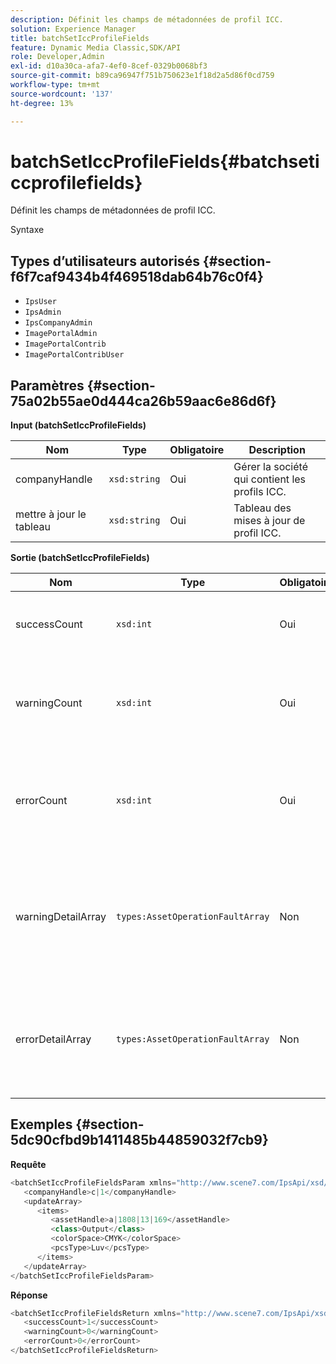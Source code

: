 ```yaml
---
description: Définit les champs de métadonnées de profil ICC.
solution: Experience Manager
title: batchSetIccProfileFields
feature: Dynamic Media Classic,SDK/API
role: Developer,Admin
exl-id: d10a30ca-afa7-4ef0-8cef-0329b0068bf3
source-git-commit: b89ca96947f751b750623e1f18d2a5d86f0cd759
workflow-type: tm+mt
source-wordcount: '137'
ht-degree: 13%

---
```


# batchSetIccProfileFields{#batchseticcprofilefields}

Définit les champs de métadonnées de profil ICC.

Syntaxe

## Types d’utilisateurs autorisés {#section-f6f7caf9434b4f469518dab64b76c0f4}

* `IpsUser`
* `IpsAdmin`
* `IpsCompanyAdmin`
* `ImagePortalAdmin`
* `ImagePortalContrib`
* `ImagePortalContribUser`

## Paramètres {#section-75a02b55ae0d444ca26b59aac6e86d6f}

**Input (batchSetIccProfileFields)**

| Nom | Type | Obligatoire | Description |
|---|---|---|---|
| companyHandle | `xsd:string` | Oui | Gérer la société qui contient les profils ICC. |
| mettre à jour le tableau | `xsd:string` | Oui | Tableau des mises à jour de profil ICC. |

**Sortie (batchSetIccProfileFields)**

| Nom | Type | Obligatoire | Description |
|---|---|---|---|
| successCount | `xsd:int` | Oui | Nombre de champs de profil ICC correctement définis. |
| warningCount | `xsd:int` | Oui | Nombre d’avertissements générés lorsque l’opération tentait de définir les champs de profil ICC. |
| errorCount | `xsd:int` | Oui | Nombre d’erreurs générées lorsque l’opération tentait de définir les champs de profil ICC. |
| warningDetailArray | `types:AssetOperationFaultArray` | Non | Tableau des détails associés aux ressources qui ont généré des avertissements lorsque l’opération a tenté d’appliquer les mises à jour. |
| errorDetailArray | `types:AssetOperationFaultArray` | Non | Tableau des détails associés aux ressources qui ont généré des erreurs lorsque l’opération a tenté d’appliquer les mises à jour. |

## Exemples {#section-5dc90cfbd9b1411485b44859032f7cb9}

**Requête**

```java {.line-numbers}
<batchSetIccProfileFieldsParam xmlns="http://www.scene7.com/IpsApi/xsd/2009-07-31">
   <companyHandle>c|1</companyHandle>
   <updateArray>
      <items>
         <assetHandle>a|1808|13|169</assetHandle>
         <class>Output</class>
         <colorSpace>CMYK</colorSpace>
         <pcsType>Luv</pcsType>
      </items>
   </updateArray>
</batchSetIccProfileFieldsParam>
```

**Réponse**

```java {.line-numbers}
<batchSetIccProfileFieldsReturn xmlns="http://www.scene7.com/IpsApi/xsd/2009-07-31">
   <successCount>1</successCount>
   <warningCount>0</warningCount>
   <errorCount>0</errorCount>
</batchSetIccProfileFieldsReturn>
```
